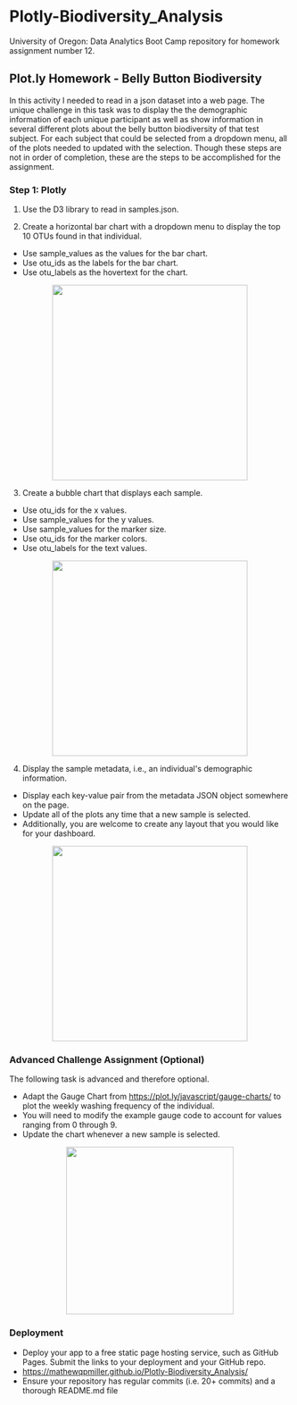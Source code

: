 # Plotly-Biodiversity_Analysis
University of Oregon: Data Analytics Boot Camp repository for homework assignment number 12.

## Plot.ly Homework - Belly Button Biodiversity

In this activity I needed to read in a json dataset into a web page. The unique challenge in this task was to display the the demographic information of each unique participant as well as show information in several different plots about the belly button biodiversity of that test subject.  For each subject that could be selected from a dropdown menu, all of the plots needed to updated with the selection.  Though these steps are not in order of completion, these are the steps to be accomplished for the assignment.  

### Step 1: Plotly
1) Use the D3 library to read in samples.json.

2) Create a horizontal bar chart with a dropdown menu to display the top 10 OTUs found in that individual.
* Use sample_values as the values for the bar chart.
* Use otu_ids as the labels for the bar chart.
* Use otu_labels as the hovertext for the chart.

<p align="center">
    <img src="https://github.com/mathewqpmiller/Plotly-Biodiversity_Analysis/blob/main/Images/my_bar_chart.JPG?raw=true" height ="350">
</p>

3) Create a bubble chart that displays each sample.
* Use otu_ids for the x values.
* Use sample_values for the y values.
* Use sample_values for the marker size.
* Use otu_ids for the marker colors.
* Use otu_labels for the text values.

<p align="center">
    <img src="https://github.com/mathewqpmiller/Plotly-Biodiversity_Analysis/blob/main/Images/my_bubble_plot.JPG?raw=true" height ="350">
</p>

4) Display the sample metadata, i.e., an individual's demographic information.
* Display each key-value pair from the metadata JSON object somewhere on the page.
* Update all of the plots any time that a new sample is selected.
* Additionally, you are welcome to create any layout that you would like for your dashboard.

<p align="center">
    <img src="https://github.com/mathewqpmiller/Plotly-Biodiversity_Analysis/blob/main/Images/my_demographics_panel.JPG?raw=true" height ="350">
</p>

### Advanced Challenge Assignment (Optional)
The following task is advanced and therefore optional.
* Adapt the Gauge Chart from https://plot.ly/javascript/gauge-charts/ to plot the weekly washing frequency of the individual.
* You will need to modify the example gauge code to account for values ranging from 0 through 9.
* Update the chart whenever a new sample is selected.

<p align="center">
    <img src="https://github.com/mathewqpmiller/Plotly-Biodiversity_Analysis/blob/main/Images/my_guage_indicator.JPG?raw=true" height ="300">
</p>

### Deployment
* Deploy your app to a free static page hosting service, such as GitHub Pages. Submit the links to your deployment and your GitHub repo.
* https://mathewqpmiller.github.io/Plotly-Biodiversity_Analysis/
* Ensure your repository has regular commits (i.e. 20+ commits) and a thorough README.md file

